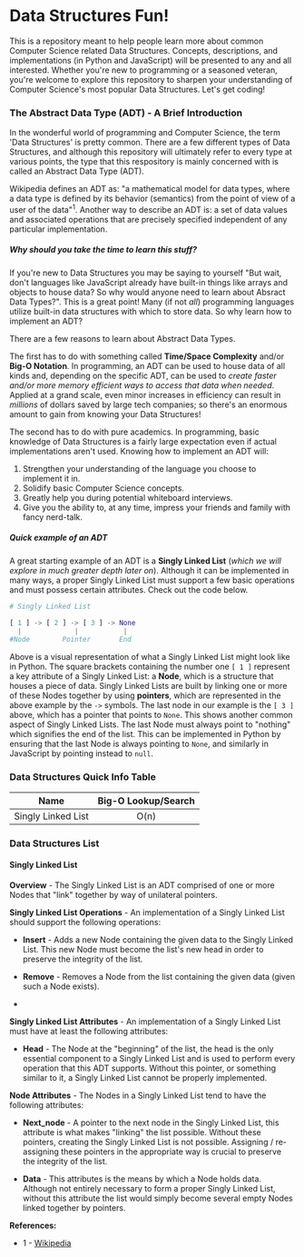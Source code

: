 # Data Structures Fun!

This is a repository meant to help people learn more about common Computer Science related Data Structures. Concepts, descriptions, and implementations (in Python and JavaScript) will be presented to any and all interested. Whether you're new to programming or a seasoned veteran, you're welcome to explore this repository to sharpen your understanding of Computer Science's most popular Data Structures. Let's get coding!

### The Abstract Data Type (ADT) - A Brief Introduction

In the wonderful world of programming and Computer Science, the term 'Data Structures' is pretty common. There are a few different types of Data Structures, and although this repository will ultimately refer to every type at various points, the type that this respository is mainly concerned with is called an Abstract Data Type (ADT).

Wikipedia defines an ADT as: "a mathematical model for data types, where a data type is defined by its behavior (semantics) from the point of view of a user of the data"<sup>1</sup>. Another way to describe an ADT is: a set of data values and associated operations that are precisely specified independent of any particular implementation.

##### Why should you take the time to learn this stuff?

If you're new to Data Structures you may be saying to yourself "But wait, don't languages like JavaScript already have built-in things like arrays and objects to house data? So why would anyone need to learn about Absract Data Types?". This is a great point! Many (if not *all*) programming languages utilize  built-in data structures with which to store data. So why learn how to implement an ADT?

There are a few reasons to learn about Abstract Data Types.

The first has to do with something called **Time/Space Complexity** and/or **Big-O Notation**. In programming, an ADT can be used to house data of all kinds and, depending on the specific ADT, can be used to *create faster and/or more memory efficient ways to access that data when needed*. Applied at a grand scale, even minor increases in efficiency can result in *millions* of dollars saved by large tech companies; so there's an enormous amount to gain from knowing your Data Structures!

The second has to do with pure academics. In programming, basic knowledge of Data Structures is a fairly large expectation even if actual implementations aren't used. Knowing how to implement an ADT will:
1. Strengthen your understanding of the language you choose to implement it in.
2. Solidify basic Computer Science concepts.
3. Greatly help you during potential whiteboard interviews.
4. Give you the ability to, at any time, impress your friends and family with fancy nerd-talk.

##### Quick example of an ADT

A great starting example of an ADT is a **Singly Linked List** (*which we will explore in much greater depth later on*). Although it can be implemented in many ways, a proper Singly Linked List must support a few basic operations and must possess certain attributes. Check out the code below.

```python
# Singly Linked List

[ 1 ] -> [ 2 ] -> [ 3 ] -> None
  |             |           |
#Node        Pointer       End
```

Above is a visual representation of what a Singly Linked List might look like in Python. The square brackets containing the number one ```[ 1 ]``` represent a key attribute of a Singly Linked List: a **Node**, which is a structure that houses a piece of data. Singly Linked Lists are built by linking one or more of these Nodes together by using **pointers**, which are represented in the above example by the ```->``` symbols. The last node in our example is the ```[ 3 ]``` above, which has a pointer that points to ```None```. This shows another common aspect of Singly Linked Lists. The last Node must always point to "nothing" which signifies the end of the list. This can be implemented in Python by ensuring that the last Node is always pointing to ```None```, and similarly in JavaScript by pointing instead to ```null```.

### Data Structures Quick Info Table
| Name | Big-O Lookup/Search |
| :-------------: | :-------------: |
| Singly Linked List | O(n) |

### Data Structures List

#### Singly Linked List

**Overview** - The Singly Linked List is an ADT comprised of one or more Nodes that "link" together by way of unilateral pointers.

**Singly Linked List Operations** - An implementation of a Singly Linked List should support the following operations:

- **Insert** - Adds a new Node containing the given data to the Singly Linked List. This new Node must become the list's new head in order to preserve the integrity of the list.

- **Remove** - Removes a Node from the list containing the given data (given such a Node exists).

- 

**Singly Linked List Attributes** - An implementation of a Singly Linked List must have at least the following attributes:

- **Head** - The Node at the "beginning" of the list, the head is the only essential component to a Singly Linked List and is used to perform every operation that this ADT supports. Without this pointer, or something similar to it, a Singly Linked List cannot be properly implemented.

**Node Attributes** - The Nodes in a Singly Linked List tend to have the following attributes:

- **Next_node** - A pointer to the next node in the Singly Linked List, this attribute is what makes "linking" the list possible. Without these pointers, creating the Singly Linked List is not possible. Assigning / re-assigning these pointers in the appropriate way is crucial to preserve the integrity of the list.


- **Data** - This attributes is the means by which a Node holds data. Although not entirely necessary to form a proper Singly Linked List, without this attribute the list would simply become several empty Nodes linked together by pointers.

**References:**
- 1 - [Wikipedia](https://en.wikipedia.org/wiki/Abstract_data_type)
